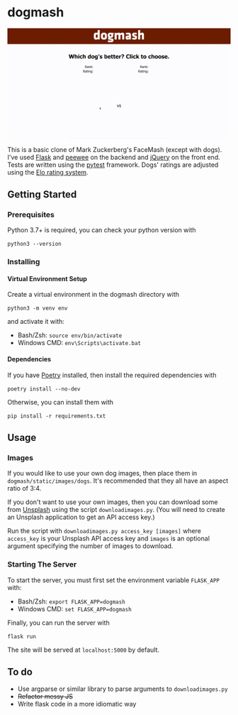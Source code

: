 # dogmash

![](demo.gif)

This is a basic clone of Mark Zuckerberg's FaceMash (except with dogs). I've used [Flask](http://flask.pocoo.org/) and [peewee](http://docs.peewee-orm.com/en/latest/) on the backend and [jQuery](http://jquery.com/) on the front end. Tests are written using the [pytest](https://docs.pytest.org/en/latest/) framework. Dogs' ratings are adjusted using the [Elo rating system](https://en.wikipedia.org/wiki/Elo_rating_system).

## Getting Started

### Prerequisites
Python 3.7+ is required, you can check your python version with
```
python3 --version
```

### Installing

#### Virtual Environment Setup
Create a virtual environment in the dogmash directory with
```
python3 -m venv env
```
and activate it with:
- Bash/Zsh: ```source env/bin/activate```
- Windows CMD: ```env\Scripts\activate.bat```

#### Dependencies
If you have [Poetry](https://github.com/sdispater/poetry) installed, then install the required dependencies with
```
poetry install --no-dev
```
Otherwise, you can install them with
```
pip install -r requirements.txt
```
## Usage
### Images
If you would like to use your own dog images, then place them in `dogmash/static/images/dogs`. It's recommended that they all have an aspect ratio of 3:4.

If you don't want to use your own images, then you can download some from [Unsplash](https://unsplash.com/) using the script `downloadimages.py`. (You will need to create an Unsplash application to get an API access key.)

Run the script with `downloadimages.py access_key [images]` where `access_key` is your Unsplash API access key and `images` is an optional argument specifying the number of images to download.

### Starting The Server
To start the server, you must first set the environment variable `FLASK_APP` with:
- Bash/Zsh: `export FLASK_APP=dogmash`
- Windows CMD: `set FLASK_APP=dogmash`

Finally, you can run the server with
```
flask run
```

The site will be served at `localhost:5000` by default.

## To do
- Use argparse or similar library to parse arguments to `downloadimages.py`
- ~~Refactor messy JS~~
- Write flask code in a more idiomatic way
